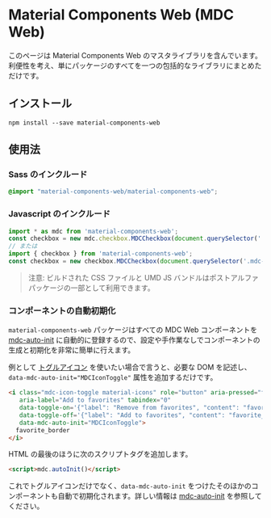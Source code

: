 # Material Components Web (MDC Web)

このページは Material Components Web のマスタライブラリを含んでいます。利便性を考え、単にパッケージのすべてを一つの包括的なライブラリにまとめただけです。

## インストール

```
npm install --save material-components-web
```

## 使用法

### Sass のインクルード

```scss
@import "material-components-web/material-components-web";
```

### Javascript のインクルード

```js
import * as mdc from 'material-components-web';
const checkbox = new mdc.checkbox.MDCCheckbox(document.querySelector('.mdc-checkbox'));
// または
import { checkbox } from 'material-components-web';
const checkbox = new checkbox.MDCCheckbox(document.querySelector('.mdc-checkbox'));
```

> 注意: ビルドされた CSS ファイルと UMD JS バンドルはポストアルファパッケージの一部として利用できます。

### コンポーネントの自動初期化

`material-components-web` パッケージはすべての MDC Web コンポーネントを [mdc-auto-init](../mdc-auto-init) に自動的に登録するので、設定や手作業なしでコンポーネントの生成と初期化を非常に簡単に行えます。

例として  [トグルアイコン](../mdc-icon-toggle) を使いたい場合で言うと、必要な DOM を記述し、`data-mdc-auto-init="MDCIconToggle"` 属性を追加するだけです。

```html
<i class="mdc-icon-toggle material-icons" role="button" aria-pressed="false"
   aria-label="Add to favorites" tabindex="0"
   data-toggle-on='{"label": "Remove from favorites", "content": "favorite"}'
   data-toggle-off='{"label": "Add to favorites", "content": "favorite_border"}'
   data-mdc-auto-init="MDCIconToggle">
  favorite_border
</i>
```

HTML の最後のほうに次のスクリプトタグを追加します。

```html
<script>mdc.autoInit()</script>
```

これでトグルアイコンだけでなく、`data-mdc-auto-init` をつけたそのほかのコンポーネントも自動で初期化されます。詳しい情報は [mdc-auto-init](../mdc-auto-init) を参照してください。
